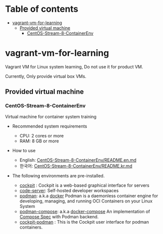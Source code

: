 # Table of contents

* [vagrant-vm-for-learning](#vagrant-vm-for-learning)
  * [Provided virtual machine](#provided-virtual-machine)
    * [CentOS-Stream-8-ContainerEnv](#centos-stream-8-containerenv)

# vagrant-vm-for-learning

Vagrant VM for Linux system learning, Do not use it for product VM.

Currently, Only provide virtual box VMs.

## Provided virtual machine

### CentOS-Stream-8-ContainerEnv
  
  Virtual machine for container system training
  
  * Recommended system requirements
    - CPU: 2 cores or more
    - RAM: 8 GB or more

  * How to use
    - English: [CentOS-Stream-8-ContainerEnv/README.en.md](CentOS-Stream-8-ContainerEnv/README.en.md)
    - 한국어: [CentOS-Stream-8-ContainerEnv/README.kr.md](CentOS-Stream-8-ContainerEnv/README.kr.md)

  * The following environments are pre-installed.
    * [cockpit](https://cockpit-project.org/) : Cockpit is a web-based graphical interface for servers
    * [code-server](https://coder.com/): Self-hosted developer workspaces
    * [podman](https://podman.io/): a.k.a [docker](https://www.docker.com/) Podman is a daemonless container engine for developing, managing, and running OCI Containers on your Linux System
    * [podman-compose](https://github.com/containers/podman-compose): a.k.a [docker-compose](https://docs.docker.com/compose/) An implementation of [Compose Spec](https://compose-spec.io/) with Podman backend. 
    * [cockpit-podman](https://github.com/cockpit-project/cockpit-podman) : This is the Cockpit user interface for podman containers.

